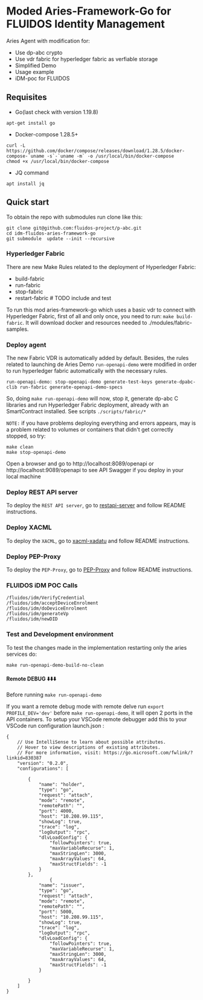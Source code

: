 # Moded Aries-Framework-Go for FLUIDOS Identity Management

Aries Agent with modification for:

- Use dp-abc crypto
- Use vdr fabric for hyperledger fabric as verfiable storage
- Simplified Demo
- Usage example
- iDM-poc for FLUIDOS

## Requisites

- Go(last check with version 1.19.8)

```
apt-get install go
```


- Docker-compose 1.28.5+

```
curl -L https://github.com/docker/compose/releases/download/1.28.5/docker-compose-`uname -s`-`uname -m` -o /usr/local/bin/docker-compose
chmod +x /usr/local/bin/docker-compose
```

- JQ command

```
apt install jq
```

## Quick start

To obtain the repo with submodules run clone like this:

```
git clone git@github.com:fluidos-project/p-abc.git
cd idm-fluidos-aries-framework-go
git submodule  update --init --recursive
```

### Hyperledger Fabric

There are new Make Rules related to the deployment of Hyperledger Fabric:

- build-fabric
- run-fabric
- stop-fabric
- restart-fabric # TODO include and test

To run this mod aries-framework-go which uses a basic vdr to connect with Hyperledger Fabric, first of all and only once, you need to run: `make build-fabric`. It will download docker and resources needed to ./modules/fabric-samples.

### Deploy agent

The new Fabric VDR is automatically added by default. Besides, the rules related to launching de Aries Demo `run-openapi-demo` were modified in order to run hyperledger fabric automatically with the necessary rules.

```
run-openapi-demo: stop-openapi-demo generate-test-keys generate-dpabc-clib run-fabric generate-openapi-demo-specs
```

So, doing `make run-openapi-demo` will now, stop it, generate dp-abc C libraries and run Hyperledger Fabric deployment, already with an SmartContract installed. See scripts `./scripts/fabric/*`

`NOTE:` if you have problems deploying everything and errors appears, may is a problem related to volumes or containers that didn't get correctly stopped, so try:

```
make clean
make stop-openapi-demo
```

Open a browser and go to http://localhost:8089/openapi or http://localhost:9089/openapi to see API Swagger if you deploy in your local machine

### Deploy REST API server

To deploy the `REST API server`, go to [restapi-server](./restapi-server/) and follow README instructions.

### Deploy XACML

To deploy the `XACML`, go to [xacml-xadatu](./xacml-xadatu/) and follow README instructions.

### Deploy PEP-Proxy

To deploy the `PEP-Proxy`, go to [PEP-Proxy](./PEP-Proxy/) and follow README instructions.

### FLUIDOS iDM POC Calls

```
/fluidos/idm/VerifyCredential
/fluidos/idm/acceptDeviceEnrolment
/fluidos/idm/doDeviceEnrolment
/fluidos/idm/generateVp
/fluidos/idm/newDID
```


### Test and Development environment

To test the changes made in the implementation restarting only the aries services do:

`make run-openapi-demo-build-no-clean`

#### Remote DEBUG :arrow_down::arrow_down::arrow_down:

Before running `make run-openapi-demo`

If you want a remote debug mode with remote delve run `export PROFILE_DEV='dev'` before `make run-openapi-demo`, it will open 2 ports in the API containers. To setup your VSCode remote debugger add this to your VSCode run configuration launch.json :


```
{
    // Use IntelliSense to learn about possible attributes.
    // Hover to view descriptions of existing attributes.
    // For more information, visit: https://go.microsoft.com/fwlink/?linkid=830387
    "version": "0.2.0",
    "configurations": [

        {
            "name": "holder",
            "type": "go",
            "request": "attach",
            "mode": "remote",
            "remotePath": "",
            "port": 4000,
            "host": "10.208.99.115",
            "showLog": true,
            "trace": "log",
            "logOutput": "rpc",
            "dlvLoadConfig": {
                "followPointers": true,
                "maxVariableRecurse": 1,
                "maxStringLen": 3000,
                "maxArrayValues": 64,
                "maxStructFields": -1
            }
        },
                {
            "name": "issuer",
            "type": "go",
            "request": "attach",
            "mode": "remote",
            "remotePath": "",
            "port": 5000,
            "host": "10.208.99.115",
            "showLog": true,
            "trace": "log",
            "logOutput": "rpc",
            "dlvLoadConfig": {
                "followPointers": true,
                "maxVariableRecurse": 1,
                "maxStringLen": 3000,
                "maxArrayValues": 64,
                "maxStructFields": -1
            }
            
        }
    ]
}
```